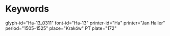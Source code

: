 # Keywords
glyph-id="Ha-13_0311"
font-id="Ha-13"
printer-id="Ha"
printer="Jan Haller"
period="1505–1525"
place="Kraków"
PT plate="172"
